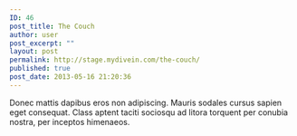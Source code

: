 ```yaml
---
ID: 46
post_title: The Couch
author: user
post_excerpt: ""
layout: post
permalink: http://stage.mydivein.com/the-couch/
published: true
post_date: 2013-05-16 21:20:36
---
```

Donec mattis dapibus eros non adipiscing. Mauris sodales cursus sapien eget consequat. Class aptent taciti sociosqu ad litora torquent per conubia nostra, per inceptos himenaeos.
